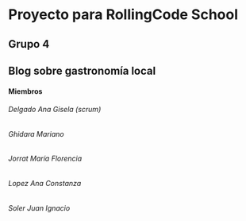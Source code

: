 # Proyecto para RollingCode School
## Grupo 4
## Blog sobre gastronomía local
#### Miembros
###### Delgado Ana Gisela (scrum)
###### Ghidara Mariano
###### Jorrat María Florencia
###### Lopez Ana Constanza
###### Soler Juan Ignacio
